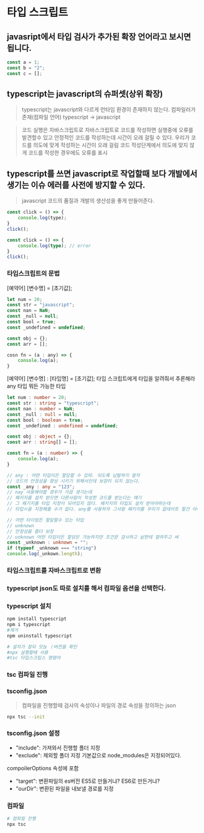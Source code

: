 # 타입 스크립트

## javasript에서 타입 검사가 추가된 확장 언어라고 보시면 됩니다.
```js
const a = 1;
const b = "2";
const c = [];
```

## typescript는 javascript의 슈퍼셋(상위 확장)
> typescript는 javascript와 다르게 런타임 환경이 존재하지 않는다.
> 컴파일러가 존재(컴파일 언어)
> typescript -> javascript

> 코드 실행은 자바스크립트로
> 자바스크립트로 코드를 작성하면 실행중에 오류를 발견할수 있고
> 안정적인 코드를 작성하는데 시간이 오래 걸릴 수 있다.
> 우리가 코드를 의도에 맞게 작성하는 시간이 오래 걸림
> 코드 작성단계에서 의도에 맞지 않게 코드를 작성한 경우에도 오류를 표시

## typescript를 쓰면 javascript로 작업할때 보다 개발에서 생기는 이슈 에러를 사전에 방지할 수 있다.
> javascript 코드의 품질과 개발의 생산성을 좋게 만들어준다.

```js
const click = () => {
    console.log(type);
}
click();
```

```ts
const click = () => {
    console.log(type); // error
} 
click();
```

### 타입스크립트의 문법

[예약어] [변수명] = [초기값];
```js
let num = 20;
const str = "javascript";
const nan = NaN;
const _null = null;
const bool = true;
const _undefined = undefined;

const obj = {};
const arr = [];

cosn fn = (a : any) => {
    console.log(a);
}
```
[예약어] [변수명] : [타입명] = [초기값];
타입 스크립트에게 타입을 알려줘서 추론해라
any 타입 뭐든 가능한 타입
```ts
let num : number = 20;
const str : string = "typescript";
const nan : number = NaN;
const _null : null = null;
const bool : boolean = true;
const _undefined : undefined = undefined;

const obj : object = {};
const arr : string[] = [];

const fn = (a : number) => {
    console.log(a);
}

// any : 어떤 타입이든 할당할 수 있따. 되도록 남발하지 말자
// 코드의 안정성을 향상 시키기 위해서인데 보장이 되지 않는다.
const _any : any = "123";
// nay 사용해야할 경우가 가끔 생기는데
// 페키지를 설치 받으면 다른사람이 작성한 코드를 받는다는 얘기
// 그 페기지를 타입 지정이 되어있지 않다. 패키지의 타입도 설치 받아야하는데
// 타입ㅁ을 지정해줄 수가 없다. any를 사용하자 그사람 패키지를 우리가 없데이트 할건 아니기 때문에

// 어떤 타이빙든 할달할수 있는 타입
// unknown
// 안정성을 좀더 보장
// unknown 어떤 타입이든 할당은 가능하지만 조건문 검사하고 낱한테 알려주고 써
const _unknown : unknown = "";
if (typeof _unknown === "string") 
console.log(_unkown.length); 
```

### 타입스크립트를 자바스크립트로 변환

### typescript json도 따로 설치를 해서 컴파일 옵션을 선택한다.


### typescript 설치

```sh
npm install typescript
npm i typescript
#제거
npm uninstall typescript

# 설치가 잘되 잇늕 ㅣ버전을 확인
#npx 실행할때 사용
#tsc 타입스크립스 명령어
```

### tsc 컴파일 진행

### tsconfig.json
> 컴파일을 진행할때 검사의 속성이나 파일의 경로 속성을 정의하는 json

```sh
npx tsc --init
```

### tsconfig.json 설정
- "include": 가져와서 진행할 폴더 지정
- "exclude": 제외할 폴더 지정 기본값으로 node_modules은 지정되어있다.

compoilerOptions 속성에 포함
- "target": 변환파일의 es버전 ES5로 만들거냐? ES6로 만든거냐?
- "ourDir": 변환된 파일을 내보낼 경로를 지정 

### 컴파일

```sh
# 컴파일 진행
npx tsc
```